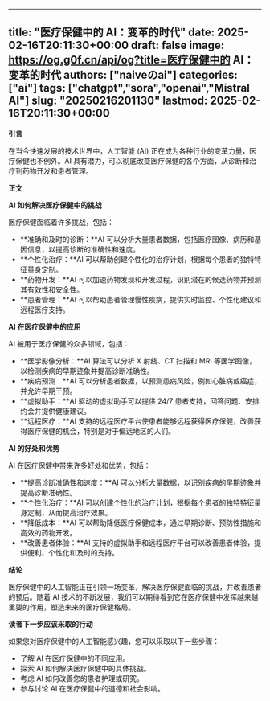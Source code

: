 
---
title: "医疗保健中的 AI：变革的时代"
date: 2025-02-16T20:11:30+00:00
draft: false
image: https://og.g0f.cn/api/og?title=医疗保健中的 AI：变革的时代
authors: ["naiveのai"]
categories: ["ai"]
tags: ["chatgpt","sora","openai","Mistral AI"]
slug: "20250216201130"
lastmod: 2025-02-16T20:11:30+00:00
---
**引言**

在当今快速发展的技术世界中，人工智能 (AI) 正在成为各种行业的变革力量，医疗保健也不例外。AI 具有潜力，可以彻底改变医疗保健的各个方面，从诊断和治疗到药物开发和患者管理。

**正文**

**AI 如何解决医疗保健中的挑战**

医疗保健面临着许多挑战，包括：

* **准确和及时的诊断：**AI 可以分析大量患者数据，包括医疗图像、病历和基因信息，以提高诊断的准确性和速度。
* **个性化治疗：**AI 可以帮助创建个性化的治疗计划，根据每个患者的独特特征量身定制。
* **药物开发：**AI 可以加速药物发现和开发过程，识别潜在的候选药物并预测其有效性和安全性。
* **患者管理：**AI 可以帮助患者管理慢性疾病，提供实时监控、个性化建议和远程医疗支持。

**AI 在医疗保健中的应用**

AI 被用于医疗保健的众多领域，包括：

* **医学影像分析：**AI 算法可以分析 X 射线、CT 扫描和 MRI 等医学图像，以检测疾病的早期迹象并提高诊断准确性。
* **疾病预测：**AI 可以分析患者数据，以预测患病风险，例如心脏病或癌症，并允许早期干预。
* **虚拟助手：**AI 驱动的虚拟助手可以提供 24/7 患者支持，回答问题、安排约会并提供健康建议。
* **远程医疗：**AI 支持的远程医疗平台使患者能够远程获得医疗保健，改善获得医疗保健的机会，特别是对于偏远地区的人们。

**AI 的好处和优势**

AI 在医疗保健中带来许多好处和优势，包括：

* **提高诊断准确性和速度：**AI 可以分析大量数据，以识别疾病的早期迹象并提高诊断准确性。
* **个性化治疗：**AI 可以创建个性化的治疗计划，根据每个患者的独特特征量身定制，从而提高治疗效果。
* **降低成本：**AI 可以帮助降低医疗保健成本，通过早期诊断、预防性措施和高效的药物开发。
* **改善患者体验：**AI 支持的虚拟助手和远程医疗平台可以改善患者体验，提供便利、个性化和及时的支持。

**结论**

医疗保健中的人工智能正在引领一场变革，解决医疗保健面临的挑战，并改善患者的预后。随着 AI 技术的不断发展，我们可以期待看到它在医疗保健中发挥越来越重要的作用，塑造未来的医疗保健格局。

**读者下一步应该采取的行动**

如果您对医疗保健中的人工智能感兴趣，您可以采取以下一些步骤：

* 了解 AI 在医疗保健中的不同应用。
* 探索 AI 如何解决医疗保健中的具体挑战。
* 考虑 AI 如何改善您的患者护理或研究。
* 参与讨论 AI 在医疗保健中的道德和社会影响。